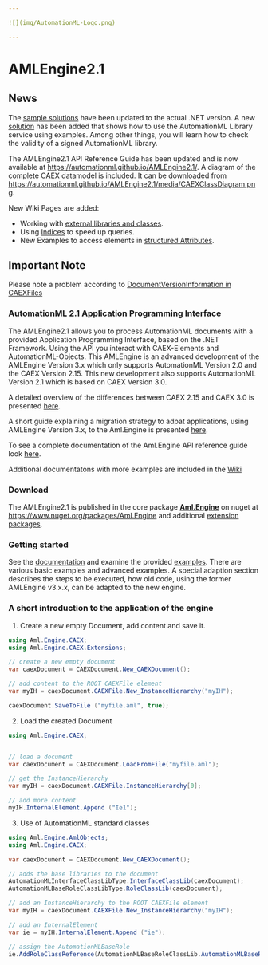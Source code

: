 ```yaml
---

![](img/AutomationML-Logo.png)

---
```


# AMLEngine2.1 

## News

The [sample solutions](Samples/readme.md) have been updated to the actual .NET version. A new [solution](https://github.com/AutomationML/AMLEngine2.1/tree/master/Samples/AdvancedApplicationTutorial) has been added that shows how to use the AutomationML Library service using examples. Among other things, you will learn how to check the validity of a signed AutomationML library.

The AMLEngine2.1 API Reference Guide has been updated and is now available at https://automationml.github.io/AMLEngine2.1/. A diagram of the complete CAEX datamodel
is included. It can be downloaded from https://automationml.github.io/AMLEngine2.1/media/CAEXClassDiagram.png.

New Wiki Pages are added:
- Working with [external libraries and classes](https://github.com/AutomationML/AMLEngine2.1/wiki/Externals).
- Using [Indices](https://github.com/AutomationML/AMLEngine2.1/wiki/Indices) to speed up queries.
- New Examples to access elements in [structured Attributes](https://github.com/AutomationML/AMLEngine2.1/wiki/Attributes#Structure-Attributes).


## Important Note

Please note a problem according to [DocumentVersionInformation in CAEXFiles](https://github.com/AutomationML/AMLEngine2.1/wiki/DocumentVersions) 

### AutomationML 2.1 Application Programming Interface

The AMLEngine2.1 allows you to process AutomationML documents with a provided Application Programming Interface, 
based on the .NET Framework. Using the API you interact with CAEX-Elements and AutomationML-Objects.
This AMLEngine is an advanced development of the AMLEngine Version 3.x which only supports AutomationML Version 2.0
and the CAEX Version 2.15. This new development also supports AutomationML Version 2.1 which is based on CAEX Version 3.0. 

A detailed overview of the differences between CAEX 2.15 and CAEX 3.0 is presented [here](https://github.com/AutomationML/AMLEngine2.1/wiki/changes).

A short guide explaining a migration strategy to adpat applications, using AMLEngine Version 3.x, to the Aml.Engine is presented [here](adaption.md).

To see a complete documentation of the Aml.Engine API reference guide look [here](https://automationml.github.io/AMLEngine2.1/).

Additional documentatons with more examples are included in the [Wiki](https://github.com/AutomationML/AMLEngine2.1/wiki)

### Download 

The AMLEngine2.1 is published in the core package [**Aml.Engine**](https://www.nuget.org/packages/Aml.Engine) on nuget at https://www.nuget.org/packages/Aml.Engine and additional [extension packages](https://www.nuget.org/packages?q=Aml.Engine).

### Getting started

See the [documentation](https://github.com/AutomationML/AMLEngine2.1/wiki) and examine the provided [examples](Samples/readme.md/). There are various basic examples and advanced examples. 
A special adaption section describes the steps to be executed, how old code, using the former AMLEngine v3.x.x, can be adapted to
the new engine.

### A short introduction to the application of the engine

1. Create a new empty Document, add content and save it.

```c#
using Aml.Engine.CAEX;
using Aml.Engine.CAEX.Extensions;

// create a new empty document
var caexDocument = CAEXDocument.New_CAEXDocument();

// add content to the ROOT CAEXFile element
var myIH = caexDocument.CAEXFile.New_InstanceHierarchy("myIH");

caexDocument.SaveToFile ("myfile.aml", true);
```

2. Load the created Document
```c#
using Aml.Engine.CAEX;


// load a document
var caexDocument = CAEXDocument.LoadFromFile("myfile.aml");

// get the InstanceHierarchy
var myIH = caexDocument.CAEXFile.InstanceHierarchy[0];

// add more content
myIH.InternalElement.Append ("Ie1");
```

3. Use of  AutomationML standard classes
```c#
using Aml.Engine.AmlObjects;
using Aml.Engine.CAEX;

var caexDocument = CAEXDocument.New_CAEXDocument();

// adds the base libraries to the document
AutomationMLInterfaceClassLibType.InterfaceClassLib(caexDocument);
AutomationMLBaseRoleClassLibType.RoleClassLib(caexDocument);

// add an InstanceHierarchy to the ROOT CAEXFile element
var myIH = caexDocument.CAEXFile.New_InstanceHierarchy("myIH");

// add an InternalElement
var ie = myIH.InternalElement.Append ("ie");

// assign the AutomationMLBaseRole
ie.AddRoleClassReference(AutomationMLBaseRoleClassLib.AutomationMLBaseRole);

```

